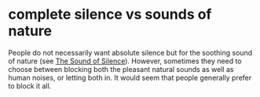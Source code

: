 # complete silence vs sounds of nature

People do not necessarily want absolute silence but for the soothing sound of nature (see [The Sound of Silence](code=the_sound_of_silence)). However, sometimes they need to 
choose between blocking both the pleasant natural sounds as well as human noises, or letting both in. It would seem that people generally prefer to block it all.